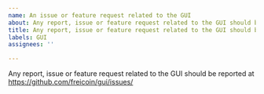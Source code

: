 ```yaml
---
name: An issue or feature request related to the GUI
about: Any report, issue or feature request related to the GUI should be reported at https://github.com/freicoin/gui/issues/
title: Any report, issue or feature request related to the GUI should be reported at https://github.com/freicoin/gui/issues/
labels: GUI
assignees: ''

---
```


Any report, issue or feature request related to the GUI should be reported at
https://github.com/freicoin/gui/issues/
